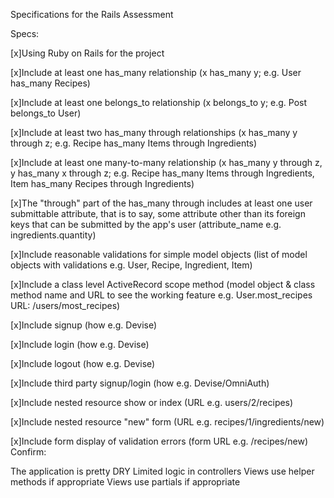Specifications for the Rails Assessment

Specs:

 [x]Using Ruby on Rails for the project

 [x]Include at least one has_many relationship (x has_many y; e.g. User has_many Recipes)

 [x]Include at least one belongs_to relationship (x belongs_to y; e.g. Post belongs_to User)

 [x]Include at least two has_many through relationships (x has_many y through z; e.g. Recipe has_many Items through Ingredients)

 [x]Include at least one many-to-many relationship (x has_many y through z, y has_many x through z; e.g. Recipe has_many Items through Ingredients, Item has_many Recipes through Ingredients)

 [x]The "through" part of the has_many through includes at least one user submittable attribute, that is to say, some attribute other than its foreign keys that can be submitted by the app's user (attribute_name e.g. ingredients.quantity)

 [x]Include reasonable validations for simple model objects (list of model objects with validations e.g. User, Recipe, Ingredient, Item)

 [x]Include a class level ActiveRecord scope method (model object & class method name and URL to see the working feature e.g. User.most_recipes URL: /users/most_recipes)

 [x]Include signup (how e.g. Devise)

 [x]Include login (how e.g. Devise)

 [x]Include logout (how e.g. Devise)

 [x]Include third party signup/login (how e.g. Devise/OmniAuth)

 [x]Include nested resource show or index (URL e.g. users/2/recipes)

 [x]Include nested resource "new" form (URL e.g. recipes/1/ingredients/new)

 [x]Include form display of validation errors (form URL e.g. /recipes/new)
Confirm:

 The application is pretty DRY
 Limited logic in controllers
 Views use helper methods if appropriate
 Views use partials if appropriate